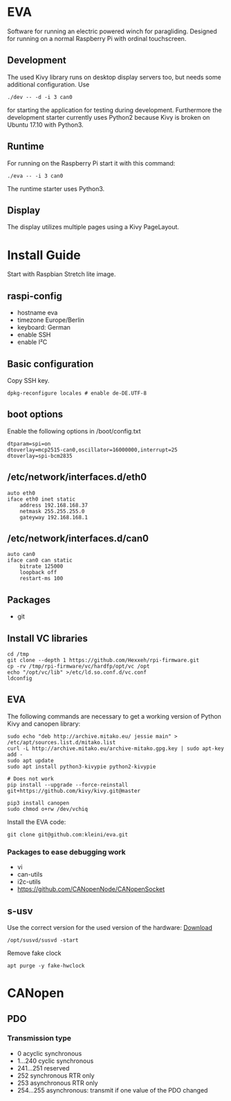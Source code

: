 # EVA

Software for running an electric powered winch for paragliding. Designed for running on a normal Raspberry Pi with
ordinal touchscreen.

## Development

The used Kivy library runs on desktop display servers too, but needs some additional configuration. Use

    ./dev -- -d -i 3 can0

for starting the application for testing during development. Furthermore the development starter currently uses Python2
because Kivy is broken on Ubuntu 17.10 with Python3.

## Runtime

For running on the Raspberry Pi start it with this command:

    ./eva -- -i 3 can0

The runtime starter uses Python3.

## Display

The display utilizes multiple pages using a Kivy PageLayout.

# Install Guide

Start with Raspbian Stretch lite image.

## raspi-config

* hostname eva
* timezone Europe/Berlin
* keyboard: German
* enable SSH
* enable I²C

## Basic configuration

Copy SSH key.

    dpkg-reconfigure locales # enable de-DE.UTF-8

## boot options

Enable the following options in /boot/config.txt

    dtparam=spi=on
    dtoverlay=mcp2515-can0,oscillator=16000000,interrupt=25
    dtoverlay=spi-bcm2835

## /etc/network/interfaces.d/eth0

    auto eth0
    iface eth0 inet static
        address 192.168.168.37
        netmask 255.255.255.0
        gateyway 192.168.168.1

## /etc/network/interfaces.d/can0

    auto can0
    iface can0 can static
        bitrate 125000
        loopback off
        restart-ms 100

## Packages

* git

## Install VC libraries

    cd /tmp
    git clone --depth 1 https://github.com/Hexxeh/rpi-firmware.git
    cp -rv /tmp/rpi-firmware/vc/hardfp/opt/vc /opt
    echo "/opt/vc/lib" >/etc/ld.so.conf.d/vc.conf
    ldconfig

## EVA

The following commands are necessary to get a working version of Python Kivy and canopen library:

    sudo echo "deb http://archive.mitako.eu/ jessie main" > /etc/apt/sources.list.d/mitako.list
    curl -L http://archive.mitako.eu/archive-mitako.gpg.key | sudo apt-key add -
    sudo apt update
    sudo apt install python3-kivypie python2-kivypie

    # Does not work
    pip install --upgrade --force-reinstall git+https://github.com/kivy/kivy.git@master

    pip3 install canopen
    sudo chmod o+rw /dev/vchiq

Install the EVA code:

    git clone git@github.com:kleini/eva.git

### Packages to ease debugging work

* vi
* can-utils
* i2c-utils
* https://github.com/CANopenNode/CANopenSocket

## s-usv

Use the correct version for the used version of the hardware:
[Download](https://shop.olmatic.de/de/content/7-downloads) 

    /opt/susvd/susvd -start

Remove fake clock

    apt purge -y fake-hwclock

# CANopen

## PDO

### Transmission type

 * 0 acyclic synchronous
 * 1...240 cyclic synchronous
 * 241...251 reserved
 * 252 synchronous RTR only
 * 253 asynchronous RTR only
 * 254...255 asynchronous: transmit if one value of the PDO changed

